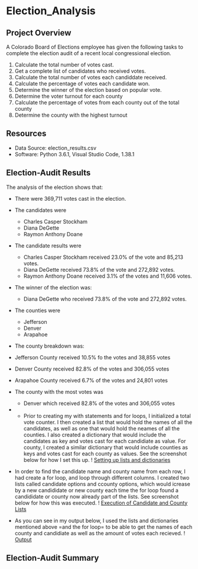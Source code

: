 # Election_Analysis

## Project Overview
A Colorado Board of Elections employee has given the following tasks to complete the election audit of a recent local congressional election.

1. Calculate the total number of votes cast.
2. Get a complete list of candidates who received votes.
3. Calculate the total number of votes each candiddate received.
4. Calculate the percentage of votes each candidate won.
5. Determine the winner of the election based on popular vote.
6. Determine the voter turnout for each county
7. Calculate the percentage of votes from each county out of the total county
8. Determine the county with the highest turnout

## Resources
- Data Source: election_results.csv
- Software: Python 3.6.1, Visual Studio Code, 1.38.1

## Election-Audit Results
The analysis of the election shows that:
- There were 369,711 votes cast in the election.
- The candidates were
  - Charles Casper Stockham
  - Diana DeGette
  - Raymon Anthony Doane
- The candidate results were
  - Charles Casper Stockham received 23.0% of the vote and 85,213 votes.
  - Diana DeGette received 73.8% of the vote and 272,892 votes. 
  - Raymon Anthony Doane received 3.1% of the votes and 11,606 votes.
- The winner of the election was:
  - Diana DeGette who received 73.8% of the vote and 272,892 votes.
- The counties were
  - Jefferson
  - Denver
  - Arapahoe
-  The county breakdown was:
  - Jefferson County received 10.5% fo the votes and 38,855 votes
  - Denver County received 82.8% of the votes and 306,055 votes
  - Arapahoe County received 6.7% of the votes and 24,801 votes
- The county with the most votes was
  - Denver which received 82.8% of the votes and 306,055 votes  
- - Prior to creating my with statements and for loops, I initialized a total vote counter. I then created a list that would hold the names of all the candidates, as well as one that would hold the neames of all the counties. I also created a dictionary that would include the candidates as key and votes cast for each candidiate as value. For county, I created a similar dictionary that would include counties as keys and votes cast for each county as values. See the screenshot below for how I set this up.
! [Setting up lists and dictionaries](Resources/County_and_Candidate_Lists_and_Dictionaries.png)

- In order to find the candidate name and county name from each row, I had create a for loop, and loop through different columns. I created two lists called candidate options and ccounty options, which would icrease by a new candididate or new county each time the for loop found a candididate or county now already part of the lists. See screenshot below for how this was executed.
! [Execution of Candidate and County Lists](Resources/Candidate%20and%20County.png)

- As you can see in my output below, I used the lists and dictionaries mentioned above =and the for loop= to be able to get the names of each county and candidiate as well as the amount of votes each recieved. 
! [Output](Resources/Output.png)

  
## Election-Audit Summary
  
